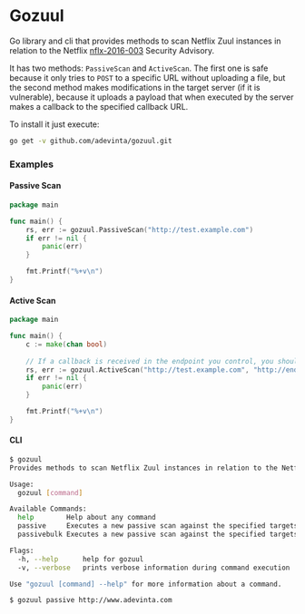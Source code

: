 # Gozuul

Go library and cli that provides methods to scan Netflix Zuul instances in relation to the Netflix [nflx-2016-003](https://github.com/Netflix/security-bulletins/blob/master/advisories/nflx-2016-003.md) Security Advisory.

It has two methods: `PassiveScan` and `ActiveScan`. The first one is safe because it only tries to `POST` to a specific URL without uploading a file, but the second method makes modifications in the target server (if it is vulnerable), because it uploads a payload that when executed by the server makes a callback to the specified callback URL.

To install it just execute:

```bash
go get -v github.com/adevinta/gozuul.git
```

### Examples

#### Passive Scan

```go
package main

func main() {
	rs, err := gozuul.PassiveScan("http://test.example.com")
	if err != nil {
		panic(err)
	}

	fmt.Printf("%+v\n")
}
```

#### Active Scan

```go
package main

func main() {
	c := make(chan bool)
	
	// If a callback is received in the endpoint you control, you should write `true` to the channel. 
	rs, err := gozuul.ActiveScan("http://test.example.com", "http://endpoint-you-control-for-callback.example.com", c)
	if err != nil {
		panic(err)
	}

	fmt.Printf("%+v\n")
}
```

#### CLI

```bash
$ gozuul
Provides methods to scan Netflix Zuul instances in relation to the Netflix nflx-2016-003 Security Advisory

Usage:
  gozuul [command]

Available Commands:
  help        Help about any command
  passive     Executes a new passive scan against the specified targets
  passivebulk Executes a new passive scan against the specified targets

Flags:
  -h, --help      help for gozuul
  -v, --verbose   prints verbose information during command execution

Use "gozuul [command] --help" for more information about a command.

$ gozuul passive http://www.adevinta.com
```
